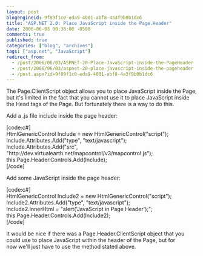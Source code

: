 ```yaml
---
layout: post
blogengineid: 9f89f1c0-eda9-4001-abf8-4a3f9b0b1dc6
title: "ASP.NET 2.0: Place JavaScript inside the Page.Header"
date: 2006-06-03 00:38:00 -0500
comments: true
published: true
categories: ["blog", "archives"]
tags: ["asp.net", "JavaScript"]
redirect_from: 
  - /post/2006/06/03/ASPNET-20-Place-JavaScript-inside-the-PageHeader
  - /post/2006/06/03/aspnet-20-place-javascript-inside-the-pageheader
  - /post.aspx?id=9f89f1c0-eda9-4001-abf8-4a3f9b0b1dc6
---
```

<!-- more -->
<p>The Page.ClientScript object allows you to place JavaScript inside the Page, but it's limited in the fact that you cannot use it to place JavaScript inside the Head tags of the Page. But fortunately there is a way to do this.</p>
<p>Add a .js file include inside the page header:</p>
<p>[code:c#]<br /> HtmlGenericControl Include = new HtmlGenericControl("script");<br /> Include.Attributes.Add("type", "text/javascript");<br /> Include.Attributes.Add("src", "http://dev.virtualearth.net/mapcontrol/v3/mapcontrol.js");<br /> this.Page.Header.Controls.Add(Include);<br /> [/code]</p>
<p>Add some JavaScript inside the page header:</p>
<p>[code:c#]<br /> HtmlGenericControl Include2 = new HtmlGenericControl("script");<br /> Include2.Attributes.Add("type", "text/javascript");<br /> Include2.InnerHtml = "alert('JavaScript in Page Header');";<br /> this.Page.Header.Controls.Add(Include2);<br /> [/code]</p>
<p>It would be nice if there was a Page.Header.ClientScript object that you could use to place JavaScript within the header of the Page, but for now&nbsp;we'll just have to use the method stated above.</p>
